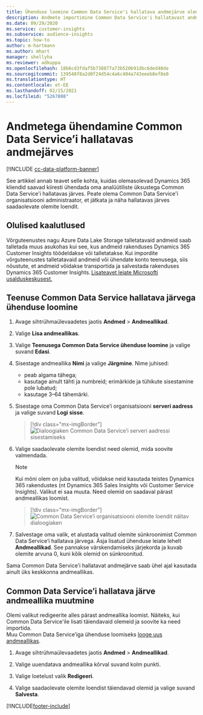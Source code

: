 ```yaml
---
title: Ühenduse loomine Common Data Service'i hallatava andmejärve olemitega
description: Andmete importimine Common Data Service'i hallatavast andmejärvest.
ms.date: 09/29/2020
ms.service: customer-insights
ms.subservice: audience-insights
ms.topic: how-to
author: m-hartmann
ms.author: mhart
manager: shellyha
ms.reviewer: adkuppa
ms.openlocfilehash: 18b6cd3fdaf5b738877a73b520b91dbc6ded40de
ms.sourcegitcommit: 139548f8a2d0f24d54c4a6c404a743eeeb8ef8e0
ms.translationtype: HT
ms.contentlocale: et-EE
ms.lasthandoff: 02/15/2021
ms.locfileid: "5267808"
---
```

# <a name="connect-to-data-in-a-common-data-service-managed-data-lake"></a>Andmetega ühendamine Common Data Service’i hallatavas andmejärves

[!INCLUDE [cc-data-platform-banner](../includes/cc-data-platform-banner.md)]

See artikkel annab teavet selle kohta, kuidas olemasolevad Dynamics 365 kliendid saavad kiiresti ühendada oma analüütiliste üksustega Common Data Service'i hallatavas järves. Peate olema Common Data Service'i organisatsiooni administraator, et jätkata ja näha hallatavas järves saadaolevate olemite loendit.

## <a name="important-considerations"></a>Olulised kaalutlused

Võrguteenustes nagu Azure Data Lake Storage talletatavaid andmeid saab talletada muus asukohas kui see, kus andmeid rakenduses Dynamics 365 Customer Insights töödeldakse või talletatakse. Kui impordite võrguteenustes talletatavaid andmeid või ühendate konto teenusega, siis nõustute, et andmeid võidakse transportida ja salvestada rakenduses Dynamics 365 Customer Insights. [Lisateavet leiate Microsofti usalduskeskusest.](https://www.microsoft.com/trust-center)

## <a name="connect-to-a-common-data-service-managed-lake"></a>Teenuse Common Data Service hallatava järvega ühenduse loomine

1. Avage sihtrühmaülevaadetes jaotis **Andmed** > **Andmeallikad**.

2. Valige **Lisa andmeallikas**.

3. Valige **Teenusega Common Data Service ühenduse loomine** ja valige suvand **Edasi**.

4. Sisestage andmeallika **Nimi** ja valige **Järgmine**. Nime juhised: 
   - peab algama tähega;
   - kasutage ainult tähti ja numbreid; erimärkide ja tühikute sisestamine pole lubatud;
   - kasutage 3–64 tähemärki.

5. Sisestage oma Common Data Service’i organisatsiooni **serveri aadress** ja valige suvand **Logi sisse**.

   > [!div class="mx-imgBorder"]
   > ![Dialoogiaken Common Data Service’i serveri aadressi sisestamiseks](media/enter-CDS-org-details.png)

6. Valige saadaolevate olemite loendist need olemid, mida soovite valmendada.    

   > [!NOTE]
   > Kui mõni olem on juba valitud, võidakse neid kasutada teistes Dynamics 365 rakendustes (nt Dynamics 365 Sales Insights või Customer Service Insights). Valikut ei saa muuta. Need olemid on saadaval pärast andmeallikas loomist.

   > [!div class="mx-imgBorder"]
   > ![Common Data Service’i organisatsiooni olemite loendit näitav dialoogiaken](media/select-analytical-entities.png)

7. Salvestage oma valik, et alustada valitud olemite sünkroonimist Common Data Service’i hallatava järvega. Äsja lisatud ühenduse leiate lehelt **Andmeallikad**. See pannakse värskendamiseks järjekorda ja kuvab olemite arvuna 0, kuni kõik olemid on sünkroonitud.

Sama Common Data Service'i hallatavat andmejärve saab ühel ajal kasutada ainult üks keskkonna andmeallikas.

## <a name="edit-a-common-data-service-managed-lake-data-source"></a>Common Data Service’i hallatava järve andmeallika muutmine

Olemi valikut redigeerite alles pärast andmeallika loomist. Näiteks, kui Common Data Service'ile lisati täiendavaid olemeid ja soovite ka need importida.    
Muu Common Data Service’iga ühenduse loomiseks [looge uus andmeallikas](#connect-to-a-common-data-service-managed-lake).

1. Avage sihtrühmaülevaadetes jaotis **Andmed** > **Andmeallikad**.

2. Valige uuendatava andmeallika kõrval suvand kolm punkti.

3. Valige loetelust valik **Redigeeri**.

4. Valige saadaolevate olemite loendist täiendavad olemid ja valige suvand **Salvesta**.


[!INCLUDE[footer-include](../includes/footer-banner.md)]